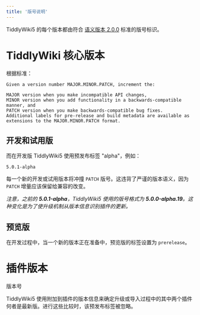 ```yaml
---
title: '版号说明'
---
```


TiddlyWiki5 的每个版本都由符合 [语义版本 2.0.0](http://semver.org/) 标准的版号标识。

# TiddlyWiki 核心版本

根据标准：

```
Given a version number MAJOR.MINOR.PATCH, increment the:

MAJOR version when you make incompatible API changes,
MINOR version when you add functionality in a backwards-compatible manner, and
PATCH version when you make backwards-compatible bug fixes.
Additional labels for pre-release and build metadata are available as extensions to the MAJOR.MINOR.PATCH format.
```

## 开发和试用版

而在开发版 TiddlyWiki5 使用预发布标签 "alpha"，例如：

```
5.0.1-alpha
```

每一个新的开发或试用版本将冲撞 `PATCH` 版号。这违背了严谨的版本语义，因为 `PATCH` 增量应该保留给兼容的改变。

_注意，之前的 **5.0.1-alpha**，TiddlyWiki5 使用的版号格式为 **5.0.0-alpha.19**。这种变化是为了使升级机制从版本信息识别插件的更新。_

## 预览版

在开发过程中，当一个新的版本正在准备中，预览版的标签设置为 `prerelease`。

# 插件版本

版本号

TiddlyWiki5 使用附加到插件的版本信息来确定升级或导入过程中的其中两个插件何者是最新版。进行这些比较时，该预发布标签被忽略。
